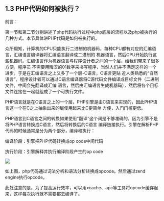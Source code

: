 1.3 PHP代码如何被执行？
-------------
前言：

第一节和第二节分别讲述了php代码执行过程中php底层的流程以及php被执行的几种方式。本节具体讲PHP代码是如何被执行的。

众所周知，计算机的CPU只能执行二进制的机器码，每种CPU都有对应的汇编语言，汇编语言编译器将汇编语言翻译成二进制的
机器语言，然后CPU开始执行这些机器码。汇编语言作为机器语言与程序设计者之间的一个层，给我们带来了很多方便，程序员
不需要用晦涩的01数字来书写程序，当然人们并不满足这样的一个进步，于是在汇编语言之上又多了一个层-C语言，C语言更贴
近人类熟悉的“自然语言”，程序设计者可以通过C语言编译器将C源代码文件编译成目标文件（二进制文件，中间会先翻译成汇编
语言，然后由汇编语言生成机器码），然后将各个目标文件连接在一起就组成了一个可执行文件。 

PHP语言就是在C语言之上的一个层，PHP引擎是由C语言来实现的，因此PHP语言这一个在C之上抽象出来的层使用起来比C更简单
方便，入门门槛更低。

PHP语言到C语言之间的转换如果使用“翻译”这个词是不够准确的，因为引擎不是将PHP语言转换成C语言，然后将转换后的C语言
编译链接执行。引擎在解析PHP代码的时候通常是分为两个部分，编译和执行：

编译阶段：引擎把PHP代码转换成op code中间代码

执行阶段：引擎解释并执行编译阶段产生的op code

<img src="http://tipi.my.phpcloud.com/images/book/chapt02/02-00-php-inernal.png" />

如上图，php代码通过词法分析和语法分析转换成opcode。然后通过zend engine执行opcode。

此处注意的是，为了提高运行效率，可以用xcache、apc等工具将opcode缓存起来，这样每次执行就不需要都去编译了。
